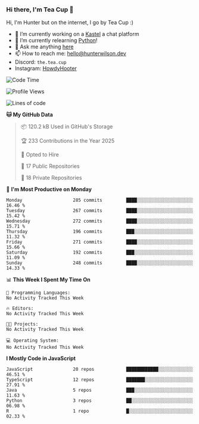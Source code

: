 ### Hi there, I'm Tea Cup 👋 

Hi, I'm Hunter but on the internet, I go by Tea Cup :)

- 🔭 I’m currently working on a [Kastel](https://github.com/KastelApp) a chat platform
- 🌱 I’m currently relearning [Python](https://github.com/TheTeaCup/CIS-3680)!
- 💬 Ask me anything [here](https://github.com/TheTeaCup/TheTeaCup/issues)
- 📫 How to reach me: [hello@hunterwilson.dev](mailto:hello@hunterwilson.dev)
- Discord: `the.tea.cup`
- Instagram: [HowdyHooter](https://instagram.com/HowdyHooter)

<!--START_SECTION:waka-->
![Code Time](http://img.shields.io/badge/Code%20Time-633%20hrs%2041%20mins-blue)

![Profile Views](http://img.shields.io/badge/Profile%20Views-0-blue)

![Lines of code](https://img.shields.io/badge/From%20Hello%20World%20I%27ve%20Written-839.7%20thousand%20lines%20of%20code-blue)

**🐱 My GitHub Data** 

> 📦 120.2 kB Used in GitHub's Storage 
 > 
> 🏆 233 Contributions in the Year 2025
 > 
> 💼 Opted to Hire
 > 
> 📜 17 Public Repositories 
 > 
> 🔑 18 Private Repositories 
 > 
📅 **I'm Most Productive on Monday** 

```text
Monday                   285 commits         ████░░░░░░░░░░░░░░░░░░░░░   16.46 % 
Tuesday                  267 commits         ████░░░░░░░░░░░░░░░░░░░░░   15.42 % 
Wednesday                272 commits         ████░░░░░░░░░░░░░░░░░░░░░   15.71 % 
Thursday                 196 commits         ███░░░░░░░░░░░░░░░░░░░░░░   11.32 % 
Friday                   271 commits         ████░░░░░░░░░░░░░░░░░░░░░   15.66 % 
Saturday                 192 commits         ███░░░░░░░░░░░░░░░░░░░░░░   11.09 % 
Sunday                   248 commits         ████░░░░░░░░░░░░░░░░░░░░░   14.33 % 
```


📊 **This Week I Spent My Time On** 

```text
💬 Programming Languages: 
No Activity Tracked This Week

🔥 Editors: 
No Activity Tracked This Week

🐱‍💻 Projects: 
No Activity Tracked This Week

💻 Operating System: 
No Activity Tracked This Week
```

**I Mostly Code in JavaScript** 

```text
JavaScript               20 repos            ████████████░░░░░░░░░░░░░   46.51 % 
TypeScript               12 repos            ███████░░░░░░░░░░░░░░░░░░   27.91 % 
Java                     5 repos             ███░░░░░░░░░░░░░░░░░░░░░░   11.63 % 
Python                   3 repos             ██░░░░░░░░░░░░░░░░░░░░░░░   06.98 % 
R                        1 repo              █░░░░░░░░░░░░░░░░░░░░░░░░   02.33 % 
```




<!--END_SECTION:waka-->
